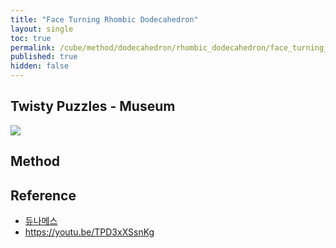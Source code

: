 ```yaml
---
title: "Face Turning Rhombic Dodecahedron"
layout: single
toc: true
permalink: /cube/method/dodecahedron/rhombic_dodecahedron/face_turning_rhombic_dodecahedron
published: true
hidden: false
---
```


<head>
  <base target="_blank">
</head>



## Twisty Puzzles - Museum

<a href="https://twistypuzzles.com/app/museum/museum_showitem.php?pkey=1684">
  <img src="https://twistypuzzles.com/museum/large/01684-09.jpg">
</a>



## Method



## Reference

- [듀나메스](https://youtu.be/jexonAM9sc8)
- <https://youtu.be/TPD3xXSsnKg>
